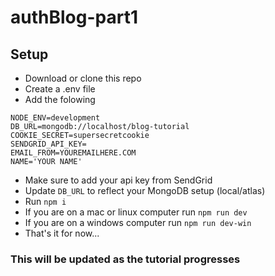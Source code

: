 # authBlog-part1

## Setup

* Download or clone this repo
* Create a .env file
* Add the folowing

```(js)
NODE_ENV=development
DB_URL=mongodb://localhost/blog-tutorial
COOKIE_SECRET=supersecretcookie
SENDGRID_API_KEY=
EMAIL_FROM=YOUREMAILHERE.COM
NAME='YOUR NAME'
```

* Make sure to add your api key from SendGrid
* Update `DB_URL` to reflect your MongoDB setup (local/atlas)
* Run `npm i`
* If you are on a mac or linux computer run `npm run dev`
* If you are on a windows computer run `npm run dev-win`
* That's it for now...

### This will be updated as the tutorial progresses
